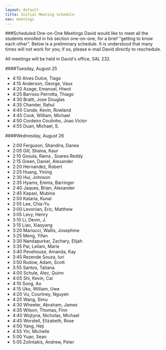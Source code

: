 ```yaml
---
layout: default
title: Initial Meeting Schedule
nav: meetings
---
```


###Scheduled One-on-One Meetings
David would like to meet all the students enrolled in his section one-on-one, for a brief "getting to know each other". Below is a preliminary schedule. It is understood that many times will not work for you; if so, please e-mail David directly to reschedule.

All meetings will be held in David's office, SAL 232.

####Tuesday, August 25

+ 4:10 Alves Dulce, Tiago
+ 4:15 Anderson, George, Vaux
+ 4:20 Azage, Emanuel, Hiwot
+ 4:25 Barroso Perrotta, Thiago
+ 4:30 Bratti, Jose Douglas
+ 4:35 Chander, Rahul
+ 4:40 Conde, Kevin, Rowland
+ 4:45 Cook, William, Michael
+ 4:50 Cordeiro Coutinho, Joao Victor
+ 4:55 Duan, Michael, S.

####Wednesday, August 26
+ 2:00 Ferguson, Shandira, Danea
+ 2:05 Gill, Shaina, Kaur
+ 2:10 Gosula, Rama , Soares Reddy
+ 2:15 Green, Daniel, Alexander
+ 2:20 Hernandez, Robert
+ 2:25 Huang, Yining
+ 2:30 Hui, Johnson
+ 2:35 Hyams, Emma, Barringer
+ 2:40 Jaques, Brian, Alexander
+ 2:45 Kapasi, Mubina
+ 2:50 Kataria, Kunal
+ 2:55 Lee, Chia-Yu
+ 3:00 Levonian, Eric, Matthew
+ 3:05 Levy, Henry
+ 3:10 Li, Devin, J.
+ 3:15 Liao, Xiaoyang
+ 3:20 Mariucci, Wallis, Josephine
+ 3:25 Meng, Yifan
+ 3:30 Nandapurkar, Zachary, Elijah
+ 3:35 Pai, Leilani, Marie
+ 3:40 Pevehouse, Amanda, Kay
+ 3:45 Rezende Souza, Iuri
+ 3:50 Rudow, Adam, Scott
+ 3:55 Santos, Tatiana
+ 4:00 Schule, Alec, Quinn
+ 4:05 Shi, Kevin, Cai
+ 4:10 Song, Ao
+ 4:15 Uko, William, Uwe
+ 4:20 Vu, Courtney, Nguyen
+ 4:25 Wang, Simu
+ 4:30 Wheeler, Abraham, James
+ 4:35 Wilson, Thomas, Finn
+ 4:40 Wojtyna, Nicholas, Michael
+ 4:45 Worstell, Elizabeth, Rose
+ 4:50 Yang, Heji
+ 4:55 Yin, Michelle
+ 5:00 Yuan, Sean
+ 5:05 Zolintakis, Andrew, Peter
